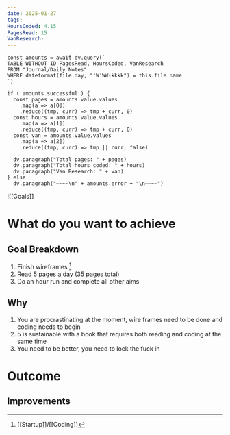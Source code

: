 ```yaml
---
date: 2025-01-27
tags: 
HoursCoded: 4.15
PagesRead: 15
VanResearch:
---
```

```dataviewjs
const amounts = await dv.query(`
TABLE WITHOUT ID PagesRead, HoursCoded, VanResearch
FROM "Journal/Daily Notes"
WHERE dateformat(file.day, "'W'WW-kkkk") = this.file.name
`)

if ( amounts.successful ) {
  const pages = amounts.value.values
    .map(a => a[0])
    .reduce((tmp, curr) => tmp + curr, 0)
  const hours = amounts.value.values
    .map(a => a[1])
    .reduce((tmp, curr) => tmp + curr, 0)
  const van = amounts.value.values
    .map(a => a[2])
    .reduce((tmp, curr) => tmp || curr, false)

  dv.paragraph("Total pages: " + pages)
  dv.paragraph("Total hours coded: " + hours)
  dv.paragraph("Van Research: " + van)
} else
  dv.paragraph("~~~~\n" + amounts.error + "\n~~~~")

```

![[Goals]]
# What do you want to achieve
## Goal Breakdown
1. Finish wireframes [^1]
2. Read 5 pages a day (35 pages total)
3. Do an hour run and complete all other aims
## Why
1. You are procrastinating at the moment, wire frames need to be done and coding needs to begin
2. 5 is sustainable with a book that requires both reading and coding at the same time
3. You need to be better, you need to lock the fuck in
# Outcome
## Improvements

[^1]: [[Startup]]/[[Coding]]